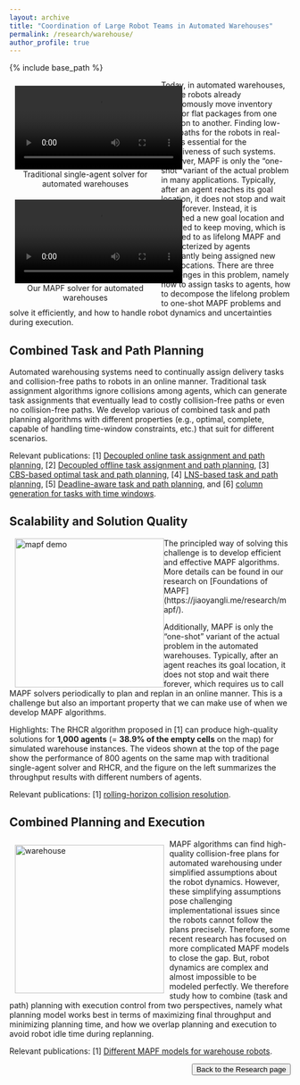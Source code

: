 ```yaml
---
layout: archive
title: "Coordination of Large Robot Teams in Automated Warehouses"
permalink: /research/warehouse/
author_profile: true
---
```


{% include base_path %}

<div>
    <div id="wrapper" style="float: left; width: 50%; padding: 10px; text-align: center"> 
        <video id="single-agent" width="300pt"  autoplay loop controls> 
            <source type="video/mp4" src="https://jiaoyangli.me/images/Single+_800agents-8x.mp4" /> 
        </video>
        <figcaption>Traditional single-agent solver for automated warehouses</figcaption>
    </div>
    <div id="wrapper" style="float: left; width: 50%; padding: 10px; text-align: center">
        <video id="multi-agent" width="300pt"  autoplay loop controls> 
            <source type="video/mp4" src="https://jiaoyangli.me/images/PBS_w=10_800agents-8x.mp4" /> 
        </video>
        <figcaption>Our MAPF solver for automated warehouses</figcaption>
    </div>
    Today, in automated warehouses, 
    mobile robots already autonomously move inventory pods or flat packages from one location to another. 
    Finding low-cost paths for the robots in real-time is essential for the effectiveness of such systems. 
    However, MAPF is only the “one-shot” variant of the actual problem in many applications. 
    Typically, after an agent reaches its goal location, it does not stop and wait there forever. 
    Instead, it is assigned a new goal location and required to keep moving, 
    which is referred to as lifelong MAPF and characterized by agents constantly being assigned new goal locations. 
    There are three challenges in this problem, namely 
    how to assign tasks to agents, 
    how to decompose the lifelong problem to one-shot MAPF problems and solve it efficiently, and
    how to handle robot dynamics and uncertainties during execution.
</div>

## Combined Task and Path Planning

Automated warehousing systems need to continually assign delivery tasks and collision-free paths to robots 
in an online manner. Traditional task assignment algorithms ignore collisions among agents, 
which can generate task assignments that eventually lead to costly collision-free paths or even no collision-free paths.
We develop various of combined task and path planning algorithms with different properties 
(e.g., optimal, complete, capable of handling time-window constraints, etc.) that suit for different scenarios.

Relevant publications: 
[1] [Decoupled online task assignment and path planning](https://jiaoyangli.me/publications/MaAAMAS17), 
[2] [Decoupled offline task assignment and path planning](https://jiaoyangli.me/publications/LiuAAMAS19), 
[3] [CBS-based optimal task and path planning](https://jiaoyangli.me/publications/ZhongICRA22), 
[4] [LNS-based task and path planning](https://jiaoyangli.me/publications/XuIROS22),
[5] [Deadline-aware task and path planning](https://jiaoyangli.me/publications/HuangHSI22), and
[6] [column generation for tasks with time windows](https://arxiv.org/abs/2103.08835 "Preprint 2021").


## Scalability and Solution Quality

<img src="https://jiaoyangli.me/images/single-vs-mapf.png" title="Single vs MAPF" style="float:left;width:200pt;padding-left:10px;"  alt="mapf demo"/>
The principled way of solving this challenge is to develop efficient and effective MAPF algorithms. 
More details can be found in our research on [Foundations of MAPF](https://jiaoyangli.me/research/mapf/).

Additionally, MAPF is only the “one-shot” variant of the actual problem in the automated warehouses. 
Typically, after an agent reaches its goal location, it does not stop and wait there forever, 
which requires us to call MAPF solvers periodically to plan and replan in an online manner.
This is a challenge but also an important property that we can make use of when we develop MAPF algorithms.

Highlights:
The RHCR algorithm proposed in [1] can produce high-quality solutions for **1,000 agents** (= **38.9% of the empty cells** on the map) for simulated warehouse instances. 
The videos shown at the top of the page 
show the performance of 800 agents on the same map with traditional single-agent solver and RHCR, and 
the figure on the left summarizes the throughput results with different numbers of agents.

Relevant publications: 
[1] [rolling-horizon collision resolution](https://jiaoyangli.me/publications/LiAAAI21lifelong).


## Combined Planning and Execution


<img src="https://jiaoyangli.me/images/warehouse-5x.gif" style="float:left;width:200pt;padding:10px;"  alt="warehouse"/>
MAPF algorithms can find high-quality collision-free plans for automated warehousing 
under simplified assumptions about the robot dynamics. 
However, these simplifying assumptions pose challenging implementational issues 
since the robots cannot follow the plans precisely. 
Therefore, some recent  research  has  focused  on  more  complicated MAPF models to close the gap.
But, robot dynamics are complex and almost impossible to be modeled perfectly.
We therefore study how  to combine (task and path) planning with execution control from two perspectives,
namely what planning model works best in terms of maximizing final throughput and minimizing planning time, and
how we overlap planning and execution to avoid robot idle time during replanning.

Relevant publications: 
[1] [Different MAPF models for warehouse robots](https://jiaoyangli.me/publications/VaramballySoCS22).


<div style="float: right;">
    <button onclick="location.href='https://jiaoyangli.me/research/'" type="button">Back to the Research page</button>
</div>
